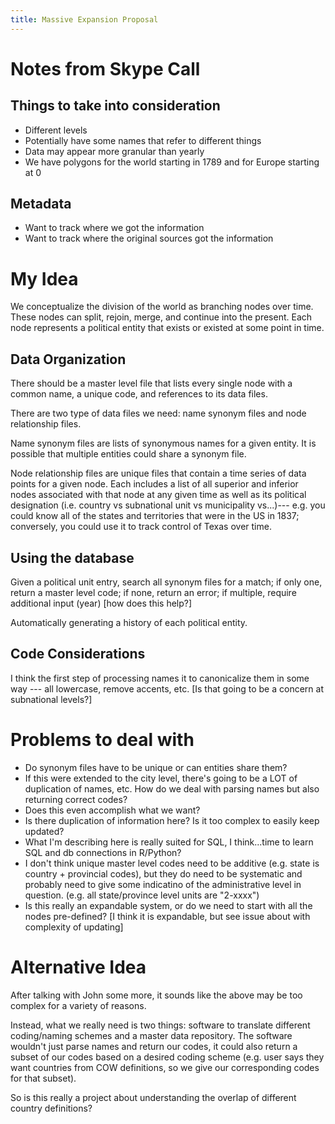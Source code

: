 ```yaml
---
title: Massive Expansion Proposal
---
```

# Notes from Skype Call
## Things to take into consideration
* Different levels
* Potentially have some names that refer to different things
* Data may appear more granular than yearly
* We have polygons for the world starting in 1789 and for Europe starting at 0

## Metadata
* Want to track where we got the information
* Want to track where the original sources got the information

# My Idea
We conceptualize the division of the world as branching nodes over time. These nodes can split, rejoin, merge, and continue into the present. Each node represents a political entity that exists or existed at some point in time.

## Data Organization
There should be a master level file that lists every single node with a common name, a unique code, and references to its data files.

There are two type of data files we need: name synonym files and node relationship files.

Name synonym files are lists of synonymous names for a given entity. It is possible that multiple entities could share a synonym file.

Node relationship files are unique files that contain a time series of data points for a given node. Each includes a list of all superior and inferior nodes associated with that node at any given time as well as its political designation (i.e. country vs subnational unit vs municipality vs...)--- e.g. you could know all of the states and territories that were in the US in 1837; conversely, you could use it to track control of Texas over time.

## Using the database
Given a political unit entry, search all synonym files for a match; if only one, return a master level code; if none, return an error; if multiple, require additional input (year) [how does this help?]

Automatically generating a history of each political entity.

## Code Considerations
I think the first step of processing names it to canonicalize them in some way --- all lowercase, remove accents, etc. [Is that going to be a concern at subnational levels?]

# Problems to deal with
* Do synonym files have to be unique or can entities share them?
* If this were extended to the city level, there's going to be a LOT of duplication of names, etc. How do we deal with parsing names but also returning correct codes?
* Does this even accomplish what we want?
* Is there duplication of information here? Is it too complex to easily keep updated?
* What I'm describing here is really suited for SQL, I think...time to learn SQL and db connections in R/Python?
* I don't think unique master level codes need to be additive (e.g. state is country + provincial codes), but they do need to be systematic and probably need to give some indicatino of the administrative level in question. (e.g. all state/province level units are "2-xxxx")
* Is this really an expandable system, or do we need to start with all the nodes pre-defined? [I think it is expandable, but see issue about with complexity of updating]

# Alternative Idea
After talking with John some more, it sounds like the above may be too complex for a variety of reasons.

Instead, what we really need is two things: software to translate different coding/naming schemes and a master data repository. The software wouldn't just parse names and return our codes, it could also return a subset of our codes based on a desired coding scheme (e.g. user says they want countries from COW definitions, so we give our corresponding codes for that subset).

So is this really a project about understanding the overlap of different country definitions?
